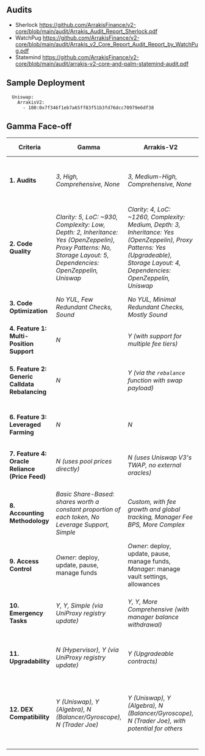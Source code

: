 ## Audits
  - Sherlock https://github.com/ArrakisFinance/v2-core/blob/main/audit/Arrakis_Audit_Report_Sherlock.pdf
  - WatchPug https://github.com/ArrakisFinance/v2-core/blob/main/audit/Arrakis_v2_Core_Report_Audit_Report_by_WatchPug.pdf
  - Statemind https://github.com/ArrakisFinance/v2-core/blob/main/audit/arrakis-v2-core-and-palm-statemind-audit.pdf

## Sample Deployment
```
  Uniswap:
    ArrakisV2:
      - 100:0x7f346f1eb7a65ff83f51b3fd76dcc70979e6df38
```

## Gamma Face-off
| **Criteria** | **Gamma** | **Arrakis-V2** | **Comparison Insights** |
| --- | --- | --- | --- |
| **1. Audits** | *3, High, Comprehensive, None* | *3, Medium-High, Comprehensive, None* | **Both have equally comprehensive audits, slight edge towards Gamma** |
| **2. Code Quality** | *Clarity: 5, LoC: ~930, Complexity: Low, Depth: 2, Inheritance: Yes (OpenZeppelin), Proxy Patterns: No, Storage Layout: 5, Dependencies: OpenZeppelin, Uniswap* | *Clarity: 4, LoC: ~1260, Complexity: Medium, Depth: 3, Inheritance: Yes (OpenZeppelin), Proxy Patterns: Yes (Upgradeable), Storage Layout: 4, Dependencies: OpenZeppelin, Uniswap* | **Gamma's code is more concise, less complex, but less featureful** |
| **3. Code Optimization** | *No YUL, Few Redundant Checks, Sound* | *No YUL, Minimal Redundant Checks, Mostly Sound* | **Both are well-optimized, with a slight edge to Arrakis-V2** |
| **4. Feature 1: Multi-Position Support** | *N* | *Y (with support for multiple fee tiers)* | **Arrakis-V2 supports multi-position** |
| **5. Feature 2: Generic Calldata Rebalancing** | *N* | *Y (via the `rebalance` function with swap payload)* | **Arrakis-V2 supports generic calldata swap during rebalancing** |
| **6. Feature 3: Leveraged Farming** | *N* | *N* | **Neither currently supports leveraged farming** |
| **7. Feature 4: Oracle Reliance (Price Feed)** | *N (uses pool prices directly)* | *N (uses Uniswap V3's TWAP, no external oracles)* | **Both rely on internal price mechanisms, not external oracles** |
| **8. Accounting Methodology** | *Basic Share-Based: shares worth a constant proportion of each token, No Leverage Support, Simple* | *Custom, with fee growth and global tracking, Manager Fee BPS, More Complex* | **Gamma uses simple share-based accounting; Arrakis-V2's methodology is more nuanced** |
| **9. Access Control** |  *Owner*: deploy, update, pause, manage funds | *Owner*: deploy, update, pause, manage funds, *Manager*: manage vault settings, allowances | **Arrakis-V2's access control is more comprehensive, with a distinct Manager role** |
| **10. Emergency Tasks** | *Y, Y, Simple (via UniProxy registry update)* | *Y, Y, More Comprehensive (with manager balance withdrawal)* | **Both support emergency tasks; Arrakis-V2's process is more comprehensive** |
| **11. Upgradability** | *N (Hypervisor), Y (via UniProxy registry update)* | *Y (Upgradeable contracts)* | **Both have upgradability mechanisms, but different approaches** |
| **12. DEX Compatibility** | *Y (Uniswap), Y (Algebra), N (Balancer/Gyroscope), N (Trader Joe)* | *Y (Uniswap), Y (Algebra), N (Balancer/Gyroscope), N (Trader Joe), with potential for others* | **Gamma supports Uniswap and Algebra; Arrakis-V2 supports Uniswap with potential for more** |

